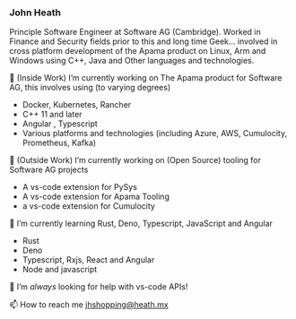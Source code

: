 ### John Heath 

Principle Software Engineer at Software AG (Cambridge). Worked in Finance and Security fields prior to this and long time Geek... involved in cross platform development of the Apama product on Linux, Arm and Windows using C++, Java and Other languages and technologies.

🔭 (Inside Work) I’m currently working on The Apama product for Software AG, this involves using (to varying degrees)

* Docker, Kubernetes, Rancher
* C++ 11 and later 
* Angular , Typescript 
* Various platforms and technologies (including Azure, AWS, Cumulocity, Prometheus, Kafka)


🔭 (Outside Work) I’m currently working on (Open Source) tooling for Software AG projects 

* A vs-code extension for PySys 
* A vs-code extension for Apama Tooling
* a vs-code extension for Cumulocity 

🌱 I’m currently learning Rust, Deno, Typescript, JavaScript and Angular 

* Rust
* Deno
* Typescript, Rxjs, React and Angular
* Node and javascript

🤔 I’m *always* looking for help with vs-code APIs!

📫 How to reach me jhshopping@heath.mx



<!--
**CaribouJohn/CaribouJohn** is a ✨ _special_ ✨ repository because its `README.md` (this file) appears on your GitHub profile.

Here are some ideas to get you started:

- 🔭 I’m currently working on ...
- 🌱 I’m currently learning ...
- 👯 I’m looking to collaborate on ...
- 🤔 I’m looking for help with ...
- 💬 Ask me about ...
- 📫 How to reach me: ...
- 😄 Pronouns: ...
- ⚡ Fun fact: ...
-->
